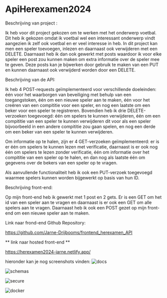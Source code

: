 # ApiHerexamen2024

Beschrijving van project :

Ik heb voor dit project gekozen om te werken met het onderwerp voetbal. Dit heb ik gekozen omdat ik voetbal wel een interessant onderwerp vindt aangezien ik zelf ook voetbal en er veel interesse in heb. In dit project kan men een speler toevoegen, inlezen en daarnaast ook verwijderen met een DELETE. Daarnaast heb ik dan ook gewerkt met posts waardoor ik voor elke speler een post zou kunnen maken om extra informatie over de speler mee te geven. Deze posts kan je bijwerken door gebruik te maken van een PUT en kunnen daarnaast ook verwijderd worden door een DELETE.

Beschrijving van de API:

Ik heb 4 POST-requests geïmplementeerd voor verschillende doeleinden: één voor het waarborgen van beveiliging met behulp van een toegangstoken, één om een nieuwe speler aan te maken, één voor het creëren van een compititie voor een speler, en nog een laatste om een beker voor een speler te registreren. Bovendien heb ik drie DELETE-verzoeken toegevoegd: één om spelers te kunnen verwijderen, één om een compititie van een speler te kunnen verwijderen dit voor als een speler bijvoorbeeld in een andere compititie zou gaan spelen, en nog een derde om een beker van een speler te kunnen verwijderen.

Om informatie op te halen, zijn er 4 GET-verzoeken geïmplementeerd: er is er één om spelers te kunnen lezen met verificatie, daarnaast is er ook nog één om spelers te lezen zonder verificatie, één om informatie over het compititie van een speler op te halen, en dan nog als laatste één om gegevens over de bekers van een speler op te vragen.

Als aanvullende functionaliteit heb ik ook een PUT-verzoek toegevoegd waarmee spelers kunnen worden bijgewerkt op basis van hun ID.

Beschrijving front-end:

Op mijn front-end heb ik gewerkt met 1 post en 2 gets. Er is een GET om het id van een speler aan te vragen en daarnaast is er ook een GET om alle spelers aan te vragen. Daarnaast heb ik ook een POST gezet op mijn front-end om een nieuwe speler aan te maken.

Link naar frond-end Github Repository:

https://github.com/Jarne-Drijbooms/frontend_herexamen_API

** link naar hosted front-end **

https://herexamen2024-jarne.netlify.app/

hieronder kan je nog screenshots vinden:
![docs](https://github.com/user-attachments/assets/3f5089af-b9dc-441f-a919-ae3d3c2078b2)

![schemas](https://github.com/user-attachments/assets/fc0913ed-71ff-4bfc-8e3e-2bce449bc31c)

![secure](https://github.com/user-attachments/assets/33e07836-ecff-449a-a7ed-71fe9bee7931)

![docker](https://github.com/user-attachments/assets/22d774a9-6050-4cd5-b016-27e942804925)

